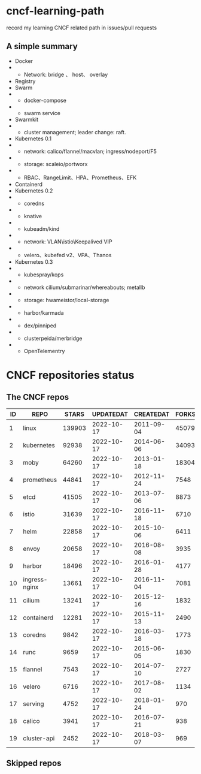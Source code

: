 # cncf-learning-path
record my learning CNCF related path in issues/pull requests

## A simple summary
- Docker
- - Network: bridge 、 host、 overlay
- Registry
- Swarm
- - docker-compose
- - swarm service
- Swarmkit
- - cluster management; leader change: raft.
- Kubernetes 0.1
- - network: calico/flannel/macvlan; ingress/nodeport/F5
- - storage: scaleio/portworx
- - RBAC、RangeLimit、HPA、Prometheus、EFK
- Containerd
- Kubernetes 0.2
- - coredns
- - knative
- - kubeadm/kind
- - network: VLAN\istio\Keepalived VIP
- - velero、kubefed v2、VPA、Thanos
- Kubernetes 0.3
- - kubespray/kops
- - network cilium/submarinar/whereabouts; metallb
- - storage: hwameistor/local-storage
- - harbor/karmada
- - dex/pinniped
- - clusterpeida/merbridge
- - OpenTelementry

# CNCF repositories status
<!--START_SECTION:github_repos-->
## The CNCF repos
| ID |     REPO      | STARS  | UPDATEDAT  | CREATEDAT  | FORKSCOUNT |
|----|---------------|--------|------------|------------|------------|
|  1 | linux         | 139903 | 2022-10-17 | 2011-09-04 |      45079 |
|  2 | kubernetes    |  92938 | 2022-10-17 | 2014-06-06 |      34093 |
|  3 | moby          |  64260 | 2022-10-17 | 2013-01-18 |      18304 |
|  4 | prometheus    |  44841 | 2022-10-17 | 2012-11-24 |       7548 |
|  5 | etcd          |  41505 | 2022-10-17 | 2013-07-06 |       8873 |
|  6 | istio         |  31639 | 2022-10-17 | 2016-11-18 |       6710 |
|  7 | helm          |  22858 | 2022-10-17 | 2015-10-06 |       6411 |
|  8 | envoy         |  20658 | 2022-10-17 | 2016-08-08 |       3935 |
|  9 | harbor        |  18496 | 2022-10-17 | 2016-01-28 |       4177 |
| 10 | ingress-nginx |  13661 | 2022-10-17 | 2016-11-04 |       7081 |
| 11 | cilium        |  13241 | 2022-10-17 | 2015-12-16 |       1832 |
| 12 | containerd    |  12281 | 2022-10-17 | 2015-11-13 |       2490 |
| 13 | coredns       |   9842 | 2022-10-17 | 2016-03-18 |       1773 |
| 14 | runc          |   9659 | 2022-10-17 | 2015-06-05 |       1830 |
| 15 | flannel       |   7543 | 2022-10-17 | 2014-07-10 |       2727 |
| 16 | velero        |   6716 | 2022-10-17 | 2017-08-02 |       1134 |
| 17 | serving       |   4752 | 2022-10-17 | 2018-01-24 |        970 |
| 18 | calico        |   3941 | 2022-10-17 | 2016-07-21 |        938 |
| 19 | cluster-api   |   2452 | 2022-10-17 | 2018-03-07 |        969 |



## Skipped repos
<!--END_SECTION:github_repos-->

